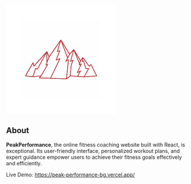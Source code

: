 ![Alt Text](https://github.com/Qnkisa/PeakPerformance/blob/main/public/website-logo.png?raw=true)

## About

__PeakPerformance__, the online fitness coaching website built with React, is exceptional. Its user-friendly interface, personalized workout plans, and expert guidance empower users to achieve their fitness goals effectively and efficiently.

Live Demo: https://peak-performance-bg.vercel.app/
